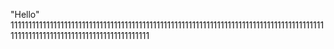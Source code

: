 "Hello" 
1111111111111111111111111111111111111111111111111111111111111111111111111111111111111111111111111111111111111111111111111111111